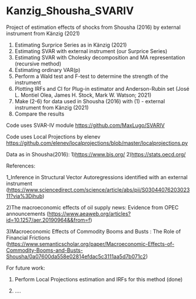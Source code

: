 # Kanzig_Shousha_SVARIV
Project of estimation effects of shocks from Shousha (2016) by external instrument from Känzig (2021)

1) Estimating Surprice Series as in Känzig (2021)
2) Estimating SVAR with external instrument (our Surprice Series)
3) Estimating SVAR with Cholesky decomposition and MA representation (recursive method)
4) Estimating ordinary VAR(p)
5) Perform a Wald test and F-test to determine the strength of the instrument
6) Plotting IRFs and CI for Plug-in estimator and Anderson-Rubin set (José L. Montiel Olea, James H. Stock, Mark W. Watson; 2021)
7) Make (2-6) for data used in Shousha (2016) with (1) - external instrument from Känzig (2021)
8) Compare the results
 
Code uses SVAR-IV module 
https://github.com/MaxLugo/SVARIV

Code uses Local Projections by elenev 
https://github.com/elenev/localprojections/blob/master/localprojections.py

Data as in Shousha(2016):
1)https://www.bis.org/
2)https://stats.oecd.org/




References:

1_Inference in Structural Vector Autoregressions identified with an external instrument (https://www.sciencedirect.com/science/article/abs/pii/S0304407620302311?via%3Dihub)

2)The macroeconomic effects of oil supply news: Evidence from OPEC announcements (https://www.aeaweb.org/articles?id=10.1257/aer.20190964&&from=f)

3)Macroeconomic Effects of Commodity Booms and Busts : The Role of Financial Frictions  (https://www.semanticscholar.org/paper/Macroeconomic-Effects-of-Commodity-Booms-and-Busts-Shousha/0a07600da558e02814efdac5c3111aa5d7b071c2)



For future work:

1) Perform Local Projections estimation and IRFs for this method (done)
   
3) ....
